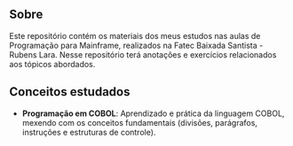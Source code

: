 ## Sobre
Este repositório contém os materiais dos meus estudos nas aulas de Programação para Mainframe, realizados na Fatec Baixada Santista - Rubens Lara. Nesse repositório terá anotações e exercícios relacionados aos tópicos abordados.

## Conceitos estudados
- **Programação em COBOL**: Aprendizado e prática da linguagem COBOL, mexendo com os conceitos fundamentais (divisões, parágrafos, instruções e estruturas de controle).
